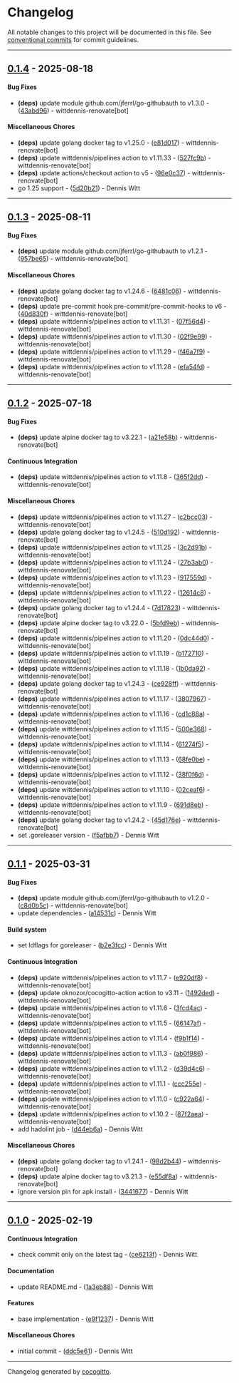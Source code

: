 # Changelog
All notable changes to this project will be documented in this file. See [conventional commits](https://www.conventionalcommits.org/) for commit guidelines.

- - -
## [0.1.4](https://github.com/wittdennis/github-app-cli/compare/96e0c379733733165aec3c6b77aad992bb70384f..0.1.4) - 2025-08-18
#### Bug Fixes
- **(deps)** update module github.com/jferrl/go-githubauth to v1.3.0 - ([43abd96](https://github.com/wittdennis/github-app-cli/commit/43abd9650ae2748112865fa216e1947b8569a6f0)) - wittdennis-renovate[bot]
#### Miscellaneous Chores
- **(deps)** update golang docker tag to v1.25.0 - ([e81d017](https://github.com/wittdennis/github-app-cli/commit/e81d017796301115522de96832bc7f9dfdfcfd78)) - wittdennis-renovate[bot]
- **(deps)** update wittdennis/pipelines action to v1.11.33 - ([527fc9b](https://github.com/wittdennis/github-app-cli/commit/527fc9b59e2f47ce882cda27b753b687791a724a)) - wittdennis-renovate[bot]
- **(deps)** update actions/checkout action to v5 - ([96e0c37](https://github.com/wittdennis/github-app-cli/commit/96e0c379733733165aec3c6b77aad992bb70384f)) - wittdennis-renovate[bot]
- go 1.25 support - ([5d20b21](https://github.com/wittdennis/github-app-cli/commit/5d20b21ca13eef02f731037265083722cba74b47)) - Dennis Witt

- - -

## [0.1.3](https://github.com/wittdennis/github-app-cli/compare/efa54fd0c7e9ca9b2f84008800bab09290789f36..0.1.3) - 2025-08-11
#### Bug Fixes
- **(deps)** update module github.com/jferrl/go-githubauth to v1.2.1 - ([957be65](https://github.com/wittdennis/github-app-cli/commit/957be65469d80c020678fdad92b7d02dcf72cb96)) - wittdennis-renovate[bot]
#### Miscellaneous Chores
- **(deps)** update golang docker tag to v1.24.6 - ([6481c06](https://github.com/wittdennis/github-app-cli/commit/6481c06fa1f6f75941885b33b8436ec4f64a4ca0)) - wittdennis-renovate[bot]
- **(deps)** update pre-commit hook pre-commit/pre-commit-hooks to v6 - ([40d830f](https://github.com/wittdennis/github-app-cli/commit/40d830fc44ea66f4ea792039f21466750ef7693e)) - wittdennis-renovate[bot]
- **(deps)** update wittdennis/pipelines action to v1.11.31 - ([07f56d4](https://github.com/wittdennis/github-app-cli/commit/07f56d480104eccab6d8d0db93c17c064b9d120c)) - wittdennis-renovate[bot]
- **(deps)** update wittdennis/pipelines action to v1.11.30 - ([02f9e99](https://github.com/wittdennis/github-app-cli/commit/02f9e997ada61c3d982c0ed18c7e4bfebacf86df)) - wittdennis-renovate[bot]
- **(deps)** update wittdennis/pipelines action to v1.11.29 - ([f46a7f9](https://github.com/wittdennis/github-app-cli/commit/f46a7f97f5a554eb0522bce37b43673cb51ca085)) - wittdennis-renovate[bot]
- **(deps)** update wittdennis/pipelines action to v1.11.28 - ([efa54fd](https://github.com/wittdennis/github-app-cli/commit/efa54fd0c7e9ca9b2f84008800bab09290789f36)) - wittdennis-renovate[bot]

- - -

## [0.1.2](https://github.com/wittdennis/github-app-cli/compare/f5afbb79a3f0712076120a70cbed79d67e7e82a5..0.1.2) - 2025-07-18
#### Bug Fixes
- **(deps)** update alpine docker tag to v3.22.1 - ([a21e58b](https://github.com/wittdennis/github-app-cli/commit/a21e58b5316ab61762ee1a9b024232e0a6dc9499)) - wittdennis-renovate[bot]
#### Continuous Integration
- **(deps)** update wittdennis/pipelines action to v1.11.8 - ([365f2dd](https://github.com/wittdennis/github-app-cli/commit/365f2dd23b4b26a199a458681c039c796e51a4f8)) - wittdennis-renovate[bot]
#### Miscellaneous Chores
- **(deps)** update wittdennis/pipelines action to v1.11.27 - ([c2bcc03](https://github.com/wittdennis/github-app-cli/commit/c2bcc03f60b73020c72403a172c68b831be39bca)) - wittdennis-renovate[bot]
- **(deps)** update golang docker tag to v1.24.5 - ([510d192](https://github.com/wittdennis/github-app-cli/commit/510d192f4f13333e0bcd3e943b98122cc1df27b8)) - wittdennis-renovate[bot]
- **(deps)** update wittdennis/pipelines action to v1.11.25 - ([3c2d91b](https://github.com/wittdennis/github-app-cli/commit/3c2d91b4e296b4d0bfaefaa742e1a1e14adf9b37)) - wittdennis-renovate[bot]
- **(deps)** update wittdennis/pipelines action to v1.11.24 - ([27b3ab0](https://github.com/wittdennis/github-app-cli/commit/27b3ab0c626b3b119c1b8ca9f631a114cd0efaca)) - wittdennis-renovate[bot]
- **(deps)** update wittdennis/pipelines action to v1.11.23 - ([917559d](https://github.com/wittdennis/github-app-cli/commit/917559d901c67f84e0ff3099e545b339ca4218f7)) - wittdennis-renovate[bot]
- **(deps)** update wittdennis/pipelines action to v1.11.22 - ([12614c8](https://github.com/wittdennis/github-app-cli/commit/12614c84be16a15896dc2a8f7ec7abd4ef593e37)) - wittdennis-renovate[bot]
- **(deps)** update golang docker tag to v1.24.4 - ([7d17823](https://github.com/wittdennis/github-app-cli/commit/7d178238db44fcaeeadc3693c8bc500752d33a19)) - wittdennis-renovate[bot]
- **(deps)** update alpine docker tag to v3.22.0 - ([5bfd9eb](https://github.com/wittdennis/github-app-cli/commit/5bfd9ebbc4acf4479c070c3fa2a5223bf377ee9b)) - wittdennis-renovate[bot]
- **(deps)** update wittdennis/pipelines action to v1.11.20 - ([0dc44d0](https://github.com/wittdennis/github-app-cli/commit/0dc44d05345983c575b1d0550b4e480695efadb4)) - wittdennis-renovate[bot]
- **(deps)** update wittdennis/pipelines action to v1.11.19 - ([b172710](https://github.com/wittdennis/github-app-cli/commit/b172710e699a7bbc9d1fbe989ef087581116f113)) - wittdennis-renovate[bot]
- **(deps)** update wittdennis/pipelines action to v1.11.18 - ([1b0da92](https://github.com/wittdennis/github-app-cli/commit/1b0da92be93698ae1e12359187dae1e2792e5e08)) - wittdennis-renovate[bot]
- **(deps)** update golang docker tag to v1.24.3 - ([ce928ff](https://github.com/wittdennis/github-app-cli/commit/ce928ff9301462edfe310de74d9361b73f94e16c)) - wittdennis-renovate[bot]
- **(deps)** update wittdennis/pipelines action to v1.11.17 - ([3807967](https://github.com/wittdennis/github-app-cli/commit/38079679162018d40b2ad29642c977743df2bc11)) - wittdennis-renovate[bot]
- **(deps)** update wittdennis/pipelines action to v1.11.16 - ([cd1c88a](https://github.com/wittdennis/github-app-cli/commit/cd1c88a348af91edc29baf23e570a8ef297cee83)) - wittdennis-renovate[bot]
- **(deps)** update wittdennis/pipelines action to v1.11.15 - ([500e368](https://github.com/wittdennis/github-app-cli/commit/500e368fb0fe8c68e7987fae8500cb50796f5ded)) - wittdennis-renovate[bot]
- **(deps)** update wittdennis/pipelines action to v1.11.14 - ([61274f5](https://github.com/wittdennis/github-app-cli/commit/61274f502b887d4cf42703117a4c47806f70c131)) - wittdennis-renovate[bot]
- **(deps)** update wittdennis/pipelines action to v1.11.13 - ([68fe0be](https://github.com/wittdennis/github-app-cli/commit/68fe0bebbf6d824df12eed3a80d50d6f232a439c)) - wittdennis-renovate[bot]
- **(deps)** update wittdennis/pipelines action to v1.11.12 - ([38f0f6d](https://github.com/wittdennis/github-app-cli/commit/38f0f6dddda10a394050e2727005f01f35470b09)) - wittdennis-renovate[bot]
- **(deps)** update wittdennis/pipelines action to v1.11.10 - ([02ceaf6](https://github.com/wittdennis/github-app-cli/commit/02ceaf6ebf55945787d0aca8da65884cd7ed88d9)) - wittdennis-renovate[bot]
- **(deps)** update wittdennis/pipelines action to v1.11.9 - ([691d8eb](https://github.com/wittdennis/github-app-cli/commit/691d8eb5c7f427698c1af9c5acde35f36e50e44b)) - wittdennis-renovate[bot]
- **(deps)** update golang docker tag to v1.24.2 - ([45d176e](https://github.com/wittdennis/github-app-cli/commit/45d176e081363b28e805f9bfb43f57d09ac78462)) - wittdennis-renovate[bot]
- set .goreleaser version - ([f5afbb7](https://github.com/wittdennis/github-app-cli/commit/f5afbb79a3f0712076120a70cbed79d67e7e82a5)) - Dennis Witt

- - -

## [0.1.1](https://github.com/wittdennis/github-app-cli/compare/b2e3fcc52a0981134ab263734ee993c2edcc0224..0.1.1) - 2025-03-31
#### Bug Fixes
- **(deps)** update module github.com/jferrl/go-githubauth to v1.2.0 - ([c8d0b5c](https://github.com/wittdennis/github-app-cli/commit/c8d0b5c7f0a4f55bdca3b2f4db58bc90e112a6e8)) - wittdennis-renovate[bot]
- update dependencies - ([a14531c](https://github.com/wittdennis/github-app-cli/commit/a14531cb1b80da1ef4a4d3a35aaf02e30e8d452e)) - Dennis Witt
#### Build system
- set ldflags for goreleaser - ([b2e3fcc](https://github.com/wittdennis/github-app-cli/commit/b2e3fcc52a0981134ab263734ee993c2edcc0224)) - Dennis Witt
#### Continuous Integration
- **(deps)** update wittdennis/pipelines action to v1.11.7 - ([e920df8](https://github.com/wittdennis/github-app-cli/commit/e920df8d986545eff6f05b6d15a9dab86fc9c6ab)) - wittdennis-renovate[bot]
- **(deps)** update oknozor/cocogitto-action action to v3.11 - ([1492ded](https://github.com/wittdennis/github-app-cli/commit/1492ded76660a5964901239b704b3b6d67c14043)) - wittdennis-renovate[bot]
- **(deps)** update wittdennis/pipelines action to v1.11.6 - ([3fcd4ac](https://github.com/wittdennis/github-app-cli/commit/3fcd4ac44d829ad2439f3d4ac3aff17e3c897c1a)) - wittdennis-renovate[bot]
- **(deps)** update wittdennis/pipelines action to v1.11.5 - ([66147af](https://github.com/wittdennis/github-app-cli/commit/66147aff2441fefd2136ba91c5d514ebb199b9fa)) - wittdennis-renovate[bot]
- **(deps)** update wittdennis/pipelines action to v1.11.4 - ([f9b1f14](https://github.com/wittdennis/github-app-cli/commit/f9b1f14d1c3ea449de2d6284012d87e0cb9545bd)) - wittdennis-renovate[bot]
- **(deps)** update wittdennis/pipelines action to v1.11.3 - ([ab0f986](https://github.com/wittdennis/github-app-cli/commit/ab0f986b29197b2bc94b271ca7f4825b72c384d2)) - wittdennis-renovate[bot]
- **(deps)** update wittdennis/pipelines action to v1.11.2 - ([d39d4c6](https://github.com/wittdennis/github-app-cli/commit/d39d4c623506895d53cdd4a6227539eb67f8cbb4)) - wittdennis-renovate[bot]
- **(deps)** update wittdennis/pipelines action to v1.11.1 - ([ccc255e](https://github.com/wittdennis/github-app-cli/commit/ccc255e3f962ab01adf39515157f37de5ff5a9c8)) - wittdennis-renovate[bot]
- **(deps)** update wittdennis/pipelines action to v1.11.0 - ([c922a64](https://github.com/wittdennis/github-app-cli/commit/c922a64b4229ba2048a0b4e72e7311af57d03a91)) - wittdennis-renovate[bot]
- **(deps)** update wittdennis/pipelines action to v1.10.2 - ([87f2aea](https://github.com/wittdennis/github-app-cli/commit/87f2aea5280347f3ffa123b32c4f7f833004d715)) - wittdennis-renovate[bot]
- add hadolint job - ([d44eb6a](https://github.com/wittdennis/github-app-cli/commit/d44eb6add63f6a9b3afaef301dc015821f6f876e)) - Dennis Witt
#### Miscellaneous Chores
- **(deps)** update golang docker tag to v1.24.1 - ([98d2b44](https://github.com/wittdennis/github-app-cli/commit/98d2b44c19aa119f678d1df57e52047add4208f5)) - wittdennis-renovate[bot]
- **(deps)** update alpine docker tag to v3.21.3 - ([e55df8a](https://github.com/wittdennis/github-app-cli/commit/e55df8ae1dc6dda49d3befe4211a59d3e269b17e)) - wittdennis-renovate[bot]
- ignore version pin for apk install - ([3441677](https://github.com/wittdennis/github-app-cli/commit/34416773e9e2cb67a34da2c3a35877981c513587)) - Dennis Witt

- - -

## [0.1.0](https://github.com/wittdennis/github-app-cli/compare/ddc5e611fc55a2c4f814bd5840976a58f3d24eea..0.1.0) - 2025-02-19
#### Continuous Integration
- check commit only on the latest tag - ([ce6213f](https://github.com/wittdennis/github-app-cli/commit/ce6213f5ecdea8938def2d4dfb981b55ee2961d2)) - Dennis Witt
#### Documentation
- update README.md - ([1a3eb88](https://github.com/wittdennis/github-app-cli/commit/1a3eb88355371d06216cb2bf4a05c51a9c09eb84)) - Dennis Witt
#### Features
- base implementation - ([e9f1237](https://github.com/wittdennis/github-app-cli/commit/e9f1237fb85eaed292b812862a817fc6eb8186dc)) - Dennis Witt
#### Miscellaneous Chores
- initial commit - ([ddc5e61](https://github.com/wittdennis/github-app-cli/commit/ddc5e611fc55a2c4f814bd5840976a58f3d24eea)) - Dennis Witt

- - -

Changelog generated by [cocogitto](https://github.com/cocogitto/cocogitto).